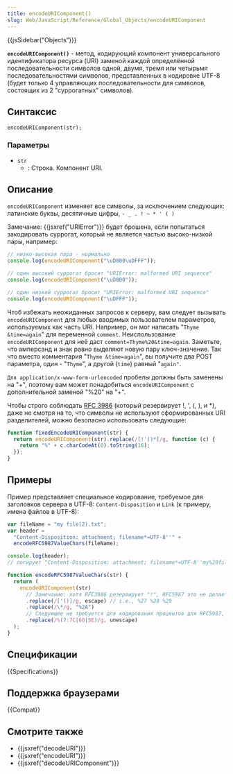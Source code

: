 ```yaml
---
title: encodeURIComponent()
slug: Web/JavaScript/Reference/Global_Objects/encodeURIComponent
---
```


{{jsSidebar("Objects")}}

**`encodeURIComponent()`** - метод, кодирующий компонент универсального идентификатора ресурса (URI) заменой каждой определённой последовательности символов одной, двумя, тремя или четырьмя последовательностями символов, представленных в кодировке UTF-8 (будет только 4 управляющих последовательности для символов, состоящих из 2 "суррогатных" символов).

## Синтаксис

```
encodeURIComponent(str);
```

### Параметры

- `str`
  - : Строка. Компонент URI.

## Описание

`encodeURIComponent` изменяет все символы, за исключением следующих: латинские буквы, десятичные цифры, `- _ . ! ~ * ' ( )`

Замечание: {{jsxref("URIError")}} будет брошена, если попытаться закодировать суррогат, который не является частью высоко-низкой пары, например:

```js
// низко-высокая пара - нормально
console.log(encodeURIComponent("\uD800\uDFFF"));

// один высокий суррогат бросит "URIError: malformed URI sequence"
console.log(encodeURIComponent("\uD800"));

// один низкий суррогат бросит "URIError: malformed URI sequence"
console.log(encodeURIComponent("\uDFFF"));
```

Чтоб избежать неожиданных запросов к серверу, вам следует вызывать `encodeURIComponent` для любых вводимых пользователем параметров, используемых как часть URI. Например, он мог написать "`Thyme &time=again`" для переменной `comment`. Неиспользование `encodeURIComponent` для неё даст `comment=Thyme%20&time=again`. Заметьте, что амперсанд и знак равно выделяют новую пару ключ-значение. Так что вместо комментария "`Thyme &time=again`", вы получите два POST параметра, один - "`Thyme`", а другой (`time`) равный "`again"`.

`Для application/x-www-form-urlencoded` пробелы должны быть заменены на "+", поэтому вам может понадобиться `encodeURIComponent` с дополнительной заменой "%20" на "+".

Чтобы строго соблюдать [RFC 3986](http://tools.ietf.org/html/rfc3986) (который резервирует !, ', (, ), и \*), даже не смотря на то, что символы не используют сформированных URI разделителей, можно безопасно использовать следующие:

```js
function fixedEncodeURIComponent(str) {
  return encodeURIComponent(str).replace(/[!'()*]/g, function (c) {
    return "%" + c.charCodeAt(0).toString(16);
  });
}
```

## Примеры

Пример представляет специальное кодирование, требуемое для заголовков сервера в UTF-8: `Content-Disposition` и `Link` (к примеру, имена файлов в UTF-8):

```js
var fileName = "my file(2).txt";
var header =
  "Content-Disposition: attachment; filename*=UTF-8''" +
  encodeRFC5987ValueChars(fileName);

console.log(header);
// логирует "Content-Disposition: attachment; filename*=UTF-8''my%20file%282%29.txt"

function encodeRFC5987ValueChars(str) {
  return (
    encodeURIComponent(str)
      // Замечание: хотя RFC3986 резервирует "!", RFC5987 это не делает, так что нам не нужно избегать этого
      .replace(/['()]/g, escape) // i.e., %27 %28 %29
      .replace(/\*/g, "%2A")
      // Следующее не требуется для кодирования процентов для RFC5987, так что мы можем разрешить немного больше читаемости через провод: |`^
      .replace(/%(?:7C|60|5E)/g, unescape)
  );
}
```

## Спецификации

{{Specifications}}

## Поддержка браузерами

{{Compat}}

## Смотрите также

- {{jsxref("decodeURI")}}
- {{jsxref("encodeURI")}}
- {{jsxref("decodeURIComponent")}}
